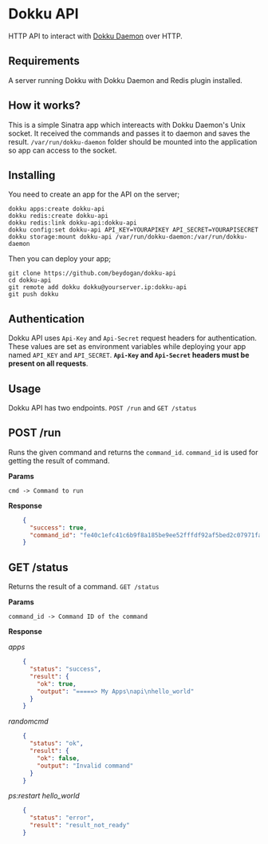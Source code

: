 # Dokku API

HTTP API to interact with  [Dokku Daemon](https://github.com/dokku/dokku-daemon) over HTTP.

## Requirements 

A server running Dokku with Dokku Daemon and Redis plugin installed.

## How it works?

This is a simple Sinatra app which intereacts with Dokku Daemon's Unix socket. It received the commands and passes it to daemon and saves the result. `/var/run/dokku-daemon` folder should be mounted into the application so app can access to the socket.

## Installing

You need to create an app for the API on the server;

    dokku apps:create dokku-api
    dokku redis:create dokku-api
    dokku redis:link dokku-api:dokku-api
    dokku config:set dokku-api API_KEY=YOURAPIKEY API_SECRET=YOURAPISECRET
    dokku storage:mount dokku-api /var/run/dokku-daemon:/var/run/dokku-daemon
    
Then you can deploy your app;

    git clone https://github.com/beydogan/dokku-api
    cd dokku-api
    git remote add dokku dokku@yourserver.ip:dokku-api
    git push dokku


## Authentication

Dokku API uses `Api-Key` and `Api-Secret` request headers for authentication. These values are set as environment variables while deploying your app named `API_KEY` and `API_SECRET`. **`Api-Key` and `Api-Secret` headers must be present on all requests**.

## Usage

Dokku API has two endpoints. `POST /run` and `GET /status`

## POST /run

Runs the given command and returns the `command_id`. `command_id` is used for getting the result of command.

**Params**

    cmd -> Command to run
    
**Response** 

```json
    {
      "success": true,
      "command_id": "fe40c1efc41c6b9f8a185be9ee52fffdf92af5bed2c07971fa38cf237be84f4e"
    }
```


## GET /status

Returns the result of a command. 
`GET /status`

**Params**

    command_id -> Command ID of the command
    
**Response** 
    
*apps*

```json
    {
      "status": "success",
      "result": {
        "ok": true,
        "output": "=====> My Apps\napi\nhello_world"
      }
    }
```

*randomcmd*

```json
    {
      "status": "ok",
      "result": {
        "ok": false,
        "output": "Invalid command"
      }
    }
```    
*ps:restart hello_world*

```json
    {
      "status": "error",
      "result": "result_not_ready"
    }
```
